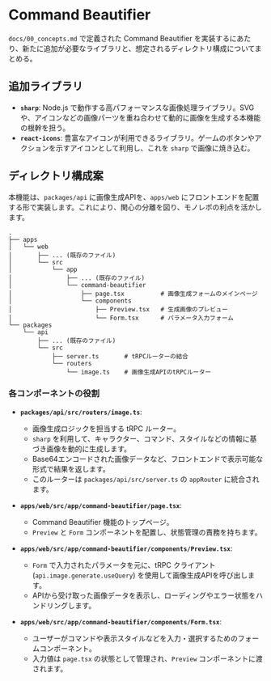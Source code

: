 
# Command Beautifier

`docs/00_concepts.md` で定義された Command Beautifier を実装するにあたり、新たに追加が必要なライブラリと、想定されるディレクトリ構成についてまとめる。

## 追加ライブラリ

- **`sharp`**: Node.js で動作する高パフォーマンスな画像処理ライブラリ。SVG や、アイコンなどの画像パーツを重ね合わせて動的に画像を生成する本機能の根幹を担う。
- **`react-icons`**: 豊富なアイコンが利用できるライブラリ。ゲームのボタンやアクションを示すアイコンとして利用し、これを `sharp` で画像に焼き込む。

## ディレクトリ構成案

本機能は、`packages/api` に画像生成APIを、`apps/web` にフロントエンドを配置する形で実装します。これにより、関心の分離を図り、モノレポの利点を活かします。

```
.
├── apps
│   └── web
│       ├── ... (既存のファイル)
│       └── src
│           └── app
│               ├── ... (既存のファイル)
│               └── command-beautifier
│                   ├── page.tsx          # 画像生成フォームのメインページ
│                   └── components
│                       ├── Preview.tsx   # 生成画像のプレビュー
│                       └── Form.tsx      # パラメータ入力フォーム
└── packages
    └── api
        ├── ... (既存のファイル)
        └── src
            ├── server.ts       # tRPCルーターの結合
            └── routers
                └── image.ts    # 画像生成APIのtRPCルーター
```

### 各コンポーネントの役割

- **`packages/api/src/routers/image.ts`**:
  - 画像生成ロジックを担当する tRPC ルーター。
  - `sharp` を利用して、キャラクター、コマンド、スタイルなどの情報に基づき画像を動的に生成します。
  - Base64エンコードされた画像データなど、フロントエンドで表示可能な形式で結果を返します。
  - このルーターは `packages/api/src/server.ts` の `appRouter` に統合されます。

- **`apps/web/src/app/command-beautifier/page.tsx`**:
  - Command Beautifier 機能のトップページ。
  - `Preview` と `Form` コンポーネントを配置し、状態管理の責務を持ちます。

- **`apps/web/src/app/command-beautifier/components/Preview.tsx`**:
  - `Form` で入力されたパラメータを元に、tRPC クライアント (`api.image.generate.useQuery`) を使用して画像生成APIを呼び出します。
  - APIから受け取った画像データを表示し、ローディングやエラー状態をハンドリングします。

- **`apps/web/src/app/command-beautifier/components/Form.tsx`**:
  - ユーザーがコマンドや表示スタイルなどを入力・選択するためのフォームコンポーネント。
  - 入力値は `page.tsx` の状態として管理され、`Preview` コンポーネントに渡されます。
